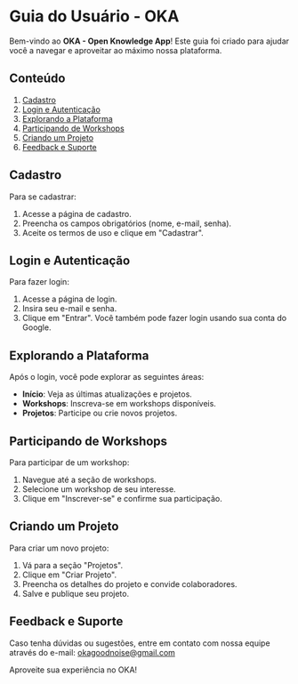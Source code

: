 # Guia do Usuário - OKA

Bem-vindo ao **OKA - Open Knowledge App**! Este guia foi criado para ajudar você a navegar e aproveitar ao máximo nossa plataforma.

## Conteúdo

1. [Cadastro](#cadastro)
2. [Login e Autenticação](#login-e-autenticacao)
3. [Explorando a Plataforma](#explorando-a-plataforma)
4. [Participando de Workshops](#participando-de-workshops)
5. [Criando um Projeto](#criando-um-projeto)
6. [Feedback e Suporte](#feedback-e-suporte)

## Cadastro

Para se cadastrar:
1. Acesse a página de cadastro.
2. Preencha os campos obrigatórios (nome, e-mail, senha).
3. Aceite os termos de uso e clique em "Cadastrar".

## Login e Autenticação

Para fazer login:
1. Acesse a página de login.
2. Insira seu e-mail e senha.
3. Clique em "Entrar". Você também pode fazer login usando sua conta do Google.

## Explorando a Plataforma

Após o login, você pode explorar as seguintes áreas:
- **Início**: Veja as últimas atualizações e projetos.
- **Workshops**: Inscreva-se em workshops disponíveis.
- **Projetos**: Participe ou crie novos projetos.

## Participando de Workshops

Para participar de um workshop:
1. Navegue até a seção de workshops.
2. Selecione um workshop de seu interesse.
3. Clique em "Inscrever-se" e confirme sua participação.

## Criando um Projeto

Para criar um novo projeto:
1. Vá para a seção "Projetos".
2. Clique em "Criar Projeto".
3. Preencha os detalhes do projeto e convide colaboradores.
4. Salve e publique seu projeto.

## Feedback e Suporte

Caso tenha dúvidas ou sugestões, entre em contato com nossa equipe através do e-mail: okagoodnoise@gmail.com

Aproveite sua experiência no OKA!
